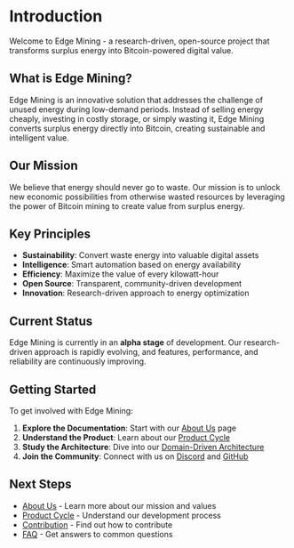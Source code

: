 # Introduction

Welcome to Edge Mining - a research-driven, open-source project that transforms surplus energy into Bitcoin-powered digital value.

## What is Edge Mining?

Edge Mining is an innovative solution that addresses the challenge of unused energy during low-demand periods. Instead of selling energy cheaply, investing in costly storage, or simply wasting it, Edge Mining converts surplus energy directly into Bitcoin, creating sustainable and intelligent value.

## Our Mission

We believe that energy should never go to waste. Our mission is to unlock new economic possibilities from otherwise wasted resources by leveraging the power of Bitcoin mining to create value from surplus energy.

## Key Principles

- **Sustainability**: Convert waste energy into valuable digital assets
- **Intelligence**: Smart automation based on energy availability
- **Efficiency**: Maximize the value of every kilowatt-hour
- **Open Source**: Transparent, community-driven development
- **Innovation**: Research-driven approach to energy optimization

## Current Status

Edge Mining is currently in an **alpha stage** of development. Our research-driven approach is rapidly evolving, and features, performance, and reliability are continuously improving.

## Getting Started

To get involved with Edge Mining:

1. **Explore the Documentation**: Start with our [About Us](./about-us.md) page
2. **Understand the Product**: Learn about our [Product Cycle](./product/product-cycle.md)
3. **Study the Architecture**: Dive into our [Domain-Driven Architecture](./modelling/domain-driven-architecture-overview.md)
4. **Join the Community**: Connect with us on [Discord](https://discord.com/invite/VQa9UY5SsS) and [GitHub](https://github.com/bitsalv/edgemining.energy)

## Next Steps

- [About Us](./about-us.md) - Learn more about our mission and values
- [Product Cycle](./product/product-cycle.md) - Understand our development process
- [Contribution](./contribution.md) - Find out how to contribute
- [FAQ](./faq.md) - Get answers to common questions 